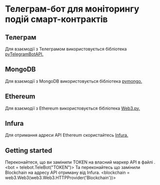 # Телеграм-бот для моніторингу подій смарт-контрактів
## Телеграм
Для взаємодії з Телеграмом використовується бібліотека [pyTelegramBotAPI.](https://github.com/eternnoir/pyTelegramBotAPI)
## MongoDB
Для взаємодії з MongoDB використовується бібліотека [pymongo.](https://github.com/mongodb/mongo-python-driver)
## Ethereum
Для взаємодії з Ethereum використовується бібліотека [Web3.py.](https://github.com/ethereum/web3.py)
## Infura
Для отримання адреси API Ethereum скористайтесь [Infura.](https://infura.io/login)
## Getting started
Переконайтеся, що ви замінили TOKEN на власний маркер API в файлі .
<bot = telebot.TeleBot("TOKEN")>
Та переконайтесь що замінили Blockchain на адресу API отриману від Infura.
<blockchain = web3.Web3(web3.Web3.HTTPProvider('Blockchain'))>
